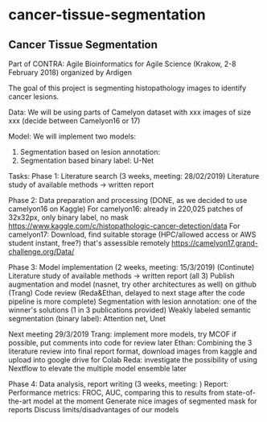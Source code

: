 # cancer-tissue-segmentation
## Cancer Tissue Segmentation

Part of CONTRA: Agile Bioinformatics for Agile Science (Krakow, 2-8 February 2018) organized by Ardigen

The goal of this project is segmenting histopathology images to identify cancer lesions.


Data: We will be using parts of Camelyon dataset with xxx images of size xxx (decide between Camelyon16 or 17)

Model: We will implement two models: 
1. Segmentation based on lesion annotation:
2. Segmentation based binary label: U-Net


Tasks: 
Phase 1: Literature search (3 weeks, meeting: 28/02/2019)
Literature study of available methods -> written report

Phase 2: Data preparation and processing (DONE, as we decided to use camelyon16 on Kaggle)
For camelyon16: already in 220,025 patches of 32x32px, only binary label, no mask https://www.kaggle.com/c/histopathologic-cancer-detection/data
For camelyon17: Download, find suitable storage (HPC/allowed access or AWS student instant, free?) that's assessible remotely
https://camelyon17.grand-challenge.org/Data/


Phase 3: Model implementation (2 weeks, meeting: 15/3/2019)
(Continute) Literature study of available methods -> written report (all 3)
Publish augmentation and model (nasnet, try other architectures as well) on github (Trang)
Code review (Reda&Ethan, delayed to next stage after the code pipeline is more complete)
Segmentation with lesion annotation: one of the winner's solutions (1 in 3 publications provided) 
Weakly labeled semantic segmentation (binary label): Attention net, Unet

Next meeting 29/3/2019
Trang: implement more models, try MCOF if possible, put comments into code for review later
Ethan: Combining the 3 literature review into final report format, download images from kaggle and upload into google drive for Colab
Reda: investigate the possibility of using Nextflow to elevate the multiple model ensemble later


Phase 4: Data analysis, report writing (3 weeks, meeting: )
Report:
Performance metrics: FROC, AUC, comparing this to results from state-of-the-art model at the moment
Generate nice images of segmented mask for reports
Discuss limits/disadvantages of our models
